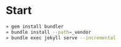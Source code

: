 # Start

```sh
» gem install bundler
» bundle install --path=_vendor
» bundle exec jekyll serve --incremental 
```
